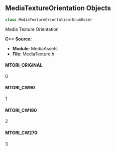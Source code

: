 ## MediaTextureOrientation Objects

```python
class MediaTextureOrientation(EnumBase)
```

Media Texture Orientation

**C++ Source:**

- **Module**: MediaAssets
- **File**: MediaTexture.h

<a id="unreal.MediaTextureOrientation.MTORI_ORIGINAL"></a>

#### MTORI_ORIGINAL

0

<a id="unreal.MediaTextureOrientation.MTORI_CW90"></a>

#### MTORI_CW90

1

<a id="unreal.MediaTextureOrientation.MTORI_CW180"></a>

#### MTORI_CW180

2

<a id="unreal.MediaTextureOrientation.MTORI_CW270"></a>

#### MTORI_CW270

3

<a id="unreal.MediaSoundChannels"></a>